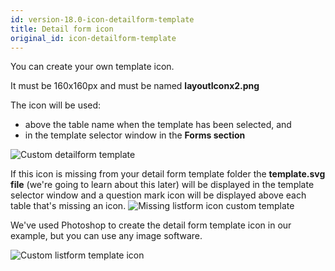 ```yaml
---
id: version-18.0-icon-detailform-template
title: Detail form icon
original_id: icon-detailform-template
---
```


You can create your own template icon. 

It must be 160x160px and must be named **layoutIconx2.png**

The icon will be used:

* above the table name when the template has been selected, and
* in the template selector window in the **Forms section**

![Custom detailform template](assets/en/custom-detailform/custom-detailform-template.png)

If this icon is missing from your detail form template folder the **template.svg file** (we're going to learn about this later) will be displayed in the template selector window and a question mark icon will be displayed above each table that's missing an icon.
![Missing listform icon custom template](assets/en/custom-detailform/missing-detailform-icon-custom-template.png)

We've used Photoshop to create the detail form template icon in our example, but you can use any image software.

![Custom listform template icon](assets/en/custom-detailform/custom-detail-form-icon.png)
